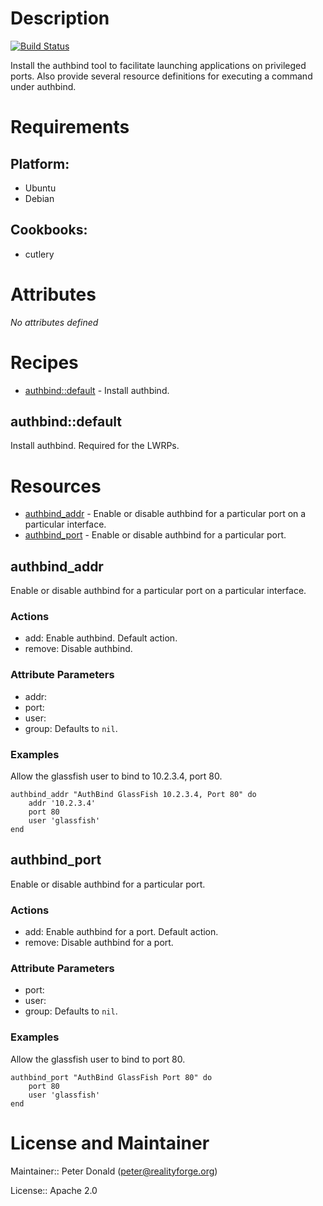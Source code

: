 # Description

[![Build Status](https://secure.travis-ci.org/realityforge/chef-authbind.png?branch=master)](http://travis-ci.org/realityforge/chef-authbind)

Install the authbind tool to facilitate launching applications on privileged ports. Also provide several resource definitions for executing a command under authbind.

# Requirements

## Platform:

* Ubuntu
* Debian

## Cookbooks:

* cutlery

# Attributes

*No attributes defined*

# Recipes

* [authbind::default](#authbinddefault) - Install authbind.

## authbind::default

Install authbind. Required for the LWRPs.

# Resources

* [authbind_addr](#authbind_addr) - Enable or disable authbind for a particular port on a particular interface.
* [authbind_port](#authbind_port) - Enable or disable authbind for a particular port.

## authbind_addr

Enable or disable authbind for a particular port on a particular interface.

### Actions

- add: Enable authbind. Default action.
- remove: Disable authbind.

### Attribute Parameters

- addr: 
- port: 
- user: 
- group:  Defaults to <code>nil</code>.

### Examples

Allow the glassfish user to bind to 10.2.3.4, port 80.

    authbind_addr "AuthBind GlassFish 10.2.3.4, Port 80" do
        addr '10.2.3.4'
        port 80
        user 'glassfish'
    end

## authbind_port

Enable or disable authbind for a particular port.

### Actions

- add: Enable authbind for a port. Default action.
- remove: Disable authbind for a port.

### Attribute Parameters

- port: 
- user: 
- group:  Defaults to <code>nil</code>.

### Examples

Allow the glassfish user to bind to port 80.

    authbind_port "AuthBind GlassFish Port 80" do
        port 80
        user 'glassfish'
    end

# License and Maintainer

Maintainer:: Peter Donald (<peter@realityforge.org>)

License:: Apache 2.0
